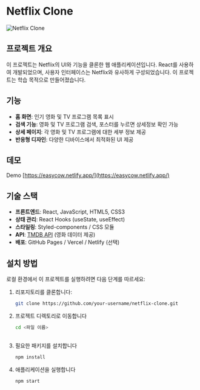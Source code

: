 # Netflix Clone

![Netflix Clone](https://path-to-your-image.png) 

## 프로젝트 개요

이 프로젝트는 Netflix의 UI와 기능을 클론한 웹 애플리케이션입니다. React를 사용하여 개발되었으며, 사용자 인터페이스는 Netflix와 유사하게 구성되었습니다. 이 프로젝트는 학습 목적으로 만들어졌습니다.

## 기능

- **홈 화면**: 인기 영화 및 TV 프로그램 목록 표시
- **검색 기능**: 영화 및 TV 프로그램 검색, 포스터를 누르면 상세정보 확인 가능
- **상세 페이지**: 각 영화 및 TV 프로그램에 대한 세부 정보 제공
- **반응형 디자인**: 다양한 디바이스에서 최적화된 UI 제공

## 데모

Demo [https://easycow.netlify.app/](https://easycow.netlify.app/)

## 기술 스택

- **프론트엔드**: React, JavaScript, HTML5, CSS3
- **상태 관리**: React Hooks (useState, useEffect)
- **스타일링**: Styled-components / CSS 모듈
- **API**: [TMDB API](https://www.themoviedb.org/documentation/api) (영화 데이터 제공)
- **배포**: GitHub Pages / Vercel / Netlify (선택)

## 설치 방법

로컬 환경에서 이 프로젝트를 실행하려면 다음 단계를 따르세요:

1. 리포지토리를 클론합니다:
   ```bash
   git clone https://github.com/your-username/netflix-clone.git

2. 프로젝트 디렉토리로 이동합니다
   ```bash
   cd <파일 이름>
 
3. 필요한 패키지를 설치합니다
   ```bash
   npm install 

4. 애플리케이션을 실행합니다
    ```bash
   npm start